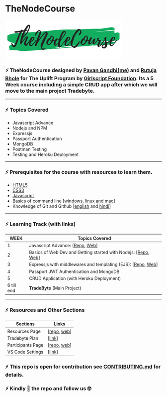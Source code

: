# TheNodeCourse

![logo](logo.png)

### ⚡ TheNodeCourse designed by [Pavan Gandhi(me)](https://github.com/iampavangandhi) and [Rutuja Bhole](https://github.com/vectorrb) for The Uplift Program by [Girlscript Foundation](https://www.girlscript.tech/home). Its a 5 Week course including a simple CRUD app after which we will move to the main project **Tradebyte**.

---

### ⚡ Topics Covered

- Javascript Advance
- Nodejs and NPM
- Expressjs
- Passport Authentication
- MongoDB
- Postman Testing
- Testing and Heroku Deployment

---

### ⚡ Prerequisites for the course with resources to learn them.

- [HTML5](https://youtu.be/UB1O30fR-EE)
- [CSS3](https://youtu.be/yfoY53QXEnI)
- [Javascript](https://www.youtube.com/playlist?list=PLDyQo7g0_nsX8_gZAB8KD1lL4j4halQBJ)
- Basics of command line [[windows](https://youtu.be/QISdBQDEiJ8), [linux and mac](https://youtu.be/BGjTboXjH28)]
- Knowledge of Git and Github [[english](https://youtu.be/SWYqp7iY_Tc) and [hindi](https://youtu.be/iR5WIknxdkY)]

---

### ⚡ Learning Track (with links)

| WEEK       | Topics Covered                                                                                                                                                                                                                               |
| ---------- | -------------------------------------------------------------------------------------------------------------------------------------------------------------------------------------------------------------------------------------------- |
| 1          | Javascript Advance: [[Repo](https://github.com/iampavangandhi/TheNodeCourse/tree/master/01%20Javascript%20Advance), [Web](https://iampavangandhi.github.io/TheNodeCourse/01%20Javascript%20Advance/)]                                        |
| 2          | Basics of Web Dev and Getting started with Nodejs: [[Repo](https://github.com/iampavangandhi/TheNodeCourse/tree/master/02%20Web%20Dev%20and%20Nodejs), [Web](https://iampavangandhi.github.io/TheNodeCourse/02%20Web%20Dev%20and%20Nodejs/)] |
| 3          | Expressjs with middlewares and templating (EJS): [[Repo](https://github.com/iampavangandhi/TheNodeCourse/tree/master/03%20Expressjs), [Web](https://iampavangandhi.github.io/TheNodeCourse/03%20Expressjs/)]                                 |
| 4          | Passport JWT Authentication and MongoDB                                                                                                                                                                                                      |
| 5          | CRUD Application (with Heroku Deployment)                                                                                                                                                                                                    |
| 6 till end | **TradeByte** (Main Project)                                                                                                                                                                                                                 |

---

### ⚡ Resources and Other Sections

| Sections          | Links                                                                                                                                                   |
| ----------------- | ------------------------------------------------------------------------------------------------------------------------------------------------------- |
| Resources Page    | [[repo](https://github.com/iampavangandhi/TheNodeCourse/tree/master/resources), [web](https://iampavangandhi.github.io/TheNodeCourse/resources/)]       |
| Tradebyte Plan    | [[link](https://github.com/iampavangandhi/TheNodeCourse/blob/master/Tradebyte.pdf)]                                                                     |
| Participants Page | [[repo](https://github.com/iampavangandhi/TheNodeCourse/tree/master/participants), [web](https://iampavangandhi.github.io/TheNodeCourse/participants/)] |
| VS Code Settings  | [[link](https://gist.github.com/iampavangandhi/039b1dc5a7cdcb007ab3691814d53130)]                                                                       |

### ⚡ This repo is open for contribution see [CONTRIBUTING.md](https://github.com/iampavangandhi/TheNodeCourse/blob/master/CONTRIBUTING.md) for details.

### ⚡ Kindly 🌟 the repo and follow us 🤓
